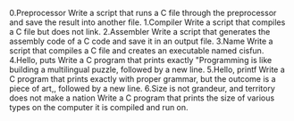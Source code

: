 0.Preprocessor Write a script that runs a C file through the preprocessor and save the result into another file.
1.Compiler Write a script that compiles a C file but does not link.
2.Assembler Write a script that generates the assembly code of a C code and save it in an output file.
3.Name Write a script that compiles a C file and creates an executable named cisfun.
4.Hello, puts Write a C program that prints exactly "Programming is like building a multilingual puzzle, followed by a new line.
5.Hello, printf Write a C program that prints exactly with proper grammar, but the outcome is a piece of art,, followed by a new line.
6.Size is not grandeur, and territory does not make a nation Write a C program that prints the size of various types on the computer it is compiled and run on.
